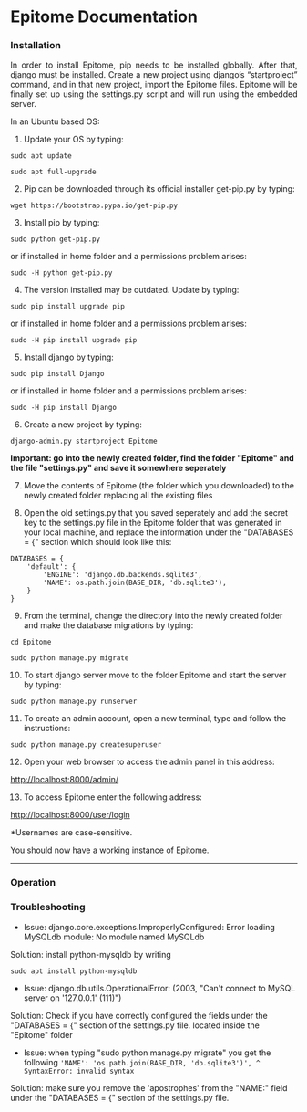 # Epitome Documentation

### Installation

<p align="justify">In order to install Epitome, pip needs to be installed globally. After that, django must be installed. Create a new project using django’s “startproject” command, and in that new project, import the Epitome files. Epitome will be finally set up using the settings.py script and will run using the embedded server.</p>

In an Ubuntu based OS:

1) Update your OS by typing:

`sudo apt update`

`sudo apt full-upgrade`

2) Pip can be downloaded through its official installer get-pip.py by typing:

`wget https://bootstrap.pypa.io/get-pip.py`

3) Install pip by typing:

`sudo python get-pip.py`

or if installed in home folder and a permissions problem arises:

`sudo -H python get-pip.py`

4) The version installed may be outdated. Update by typing:

`sudo pip install upgrade pip`

or if installed in home folder and a permissions problem arises:

`sudo -H pip install upgrade pip`
 
5) Install django by typing:

`sudo pip install Django`

or if installed in home folder and a permissions problem arises:

`sudo -H pip install Django`

6) Create a new project by typing:

`django-admin.py startproject Epitome`

**Important: go into the newly created folder, find the folder "Epitome" and the file "settings.py" and save it somewhere seperately**

7) Move the contents of Epitome (the folder which you downloaded) to the newly created folder replacing all the existing files

8) Open the old settings.py that you saved seperately and add the secret key to the settings.py file in the Epitome folder that was generated in your local machine, and replace the information under the "DATABASES = {" section which should look like this:

```
DATABASES = {
    'default': {
        'ENGINE': 'django.db.backends.sqlite3',
        'NAME': os.path.join(BASE_DIR, 'db.sqlite3'),
    }
}
```

9) From the terminal, change the directory into the newly created folder and make the database migrations by typing:

`cd Epitome`

`sudo python manage.py migrate`

10) To start django server move to the folder Epitome and start the server by typing:

`sudo python manage.py runserver`

11) To create an admin account, open a new terminal, type and follow the instructions:

`sudo python manage.py createsuperuser`

12) Open your web browser to access the admin panel in this address:

<http://localhost:8000/admin/>

13) To access Epitome enter the following address:

<http://localhost:8000/user/login>

*Usernames are case-sensitive.

You should now have a working instance of Epitome.

-----------------------------------

### Operation

### Troubleshooting

* Issue: django.core.exceptions.ImproperlyConfigured: Error loading MySQLdb module: No module named MySQLdb

 Solution: install python-mysqldb by writing

 `sudo apt install python-mysqldb`

* Issue: django.db.utils.OperationalError: (2003, "Can't connect to MySQL server on '127.0.0.1' (111)")

 Solution: Check if you have correctly configured the fields under the "DATABASES = {" section of the settings.py file.
 located inside the "Epitome" folder
 
 * Issue: when typing "sudo python manage.py migrate" you get the following
 `'NAME': 'os.path.join(BASE_DIR, 'db.sqlite3')',
                                      ^
SyntaxError: invalid syntax`

Solution: make sure you remove the 'apostrophes' from the "NAME:" field under the "DATABASES = {" section of the settings.py file.

